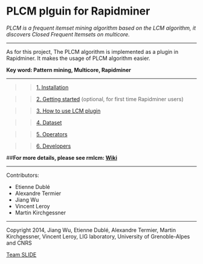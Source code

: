 PLCM plguin for Rapidminer
===========================

*PLCM is a frequent itemset mining algorithm based on the LCM algorithm, it discovers Closed Frequent Itemsets on multicore.*

***

As for this project, The PLCM algorithm is implemented as a plugin in Rapidminer. It makes the usage of PLCM algorithm easier. 

**Key word: Pattern mining, Multicore, Rapidminer**

***

> > [1. Installation](https://github.com/slide-lig/rmlcm/wiki/Installation)

> > [2. Getting started](https://github.com/slide-lig/rmlcm/wiki/Getting-started-(Optionnel)) (optional, for first time Rapidminer users)

> > [3. How to use LCM plugin](https://github.com/slide-lig/rmlcm/wiki/How-to-use-PLCM-plugin)

> > [4. Dataset](https://github.com/slide-lig/rmlcm/wiki/Dataset)

> > [5. Operators](https://github.com/slide-lig/rmlcm/wiki/Operators)

> > [6. Developers](https://github.com/slide-lig/rmlcm/wiki/Developers)


##**For more details, please see rmlcm: [Wiki](https://github.com/slide-lig/rmlcm/wiki)**

***

Contributors:
- Etienne Dublé
- Alexandre Termier
- Jiang Wu
- Vincent Leroy
- Martin Kirchgessner

***

Copyright 2014, Jiang Wu, Etienne Dublé, Alexandre Termier, Martin Kirchgessner, Vincent Leroy, LIG laboratory, University of Grenoble-Alpes and CNRS

[Team SLIDE](http://slide.liglab.fr/)
